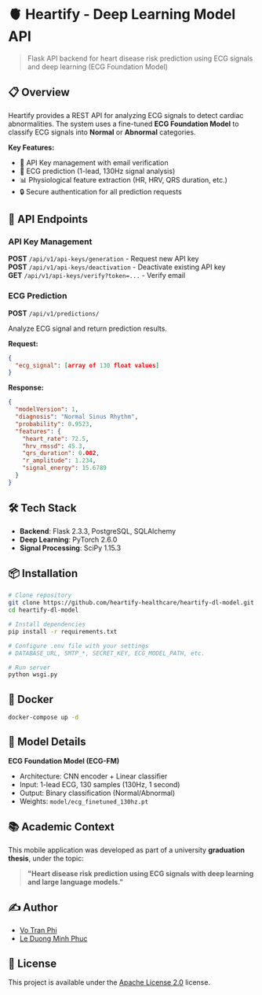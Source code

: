 # 🫀 Heartify - Deep Learning Model API

> Flask API backend for heart disease risk prediction using ECG signals and deep learning (ECG Foundation Model)

## 📋 Overview

Heartify provides a REST API for analyzing ECG signals to detect cardiac abnormalities. The system uses a fine-tuned **ECG Foundation Model** to classify ECG signals into **Normal** or **Abnormal** categories.

**Key Features:**
- 🔐 API Key management with email verification
- 🤖 ECG prediction (1-lead, 130Hz signal analysis)
- 📊 Physiological feature extraction (HR, HRV, QRS duration, etc.)
- 🔒 Secure authentication for all prediction requests

## 🚀 API Endpoints

### API Key Management

**POST** `/api/v1/api-keys/generation` - Request new API key  
**POST** `/api/v1/api-keys/deactivation` - Deactivate existing API key  
**GET** `/api/v1/api-keys/verify?token=...` - Verify email

### ECG Prediction

**POST** `/api/v1/predictions/`

Analyze ECG signal and return prediction results.

**Request:**
```json
{
  "ecg_signal": [array of 130 float values]
}
```

**Response:**
```json
{
  "modelVersion": 1,
  "diagnosis": "Normal Sinus Rhythm",
  "probability": 0.9523,
  "features": {
    "heart_rate": 72.5,
    "hrv_rmssd": 45.3,
    "qrs_duration": 0.082,
    "r_amplitude": 1.234,
    "signal_energy": 15.6789
  }
}
```

## 🛠️ Tech Stack

- **Backend**: Flask 2.3.3, PostgreSQL, SQLAlchemy
- **Deep Learning**: PyTorch 2.6.0
- **Signal Processing**: SciPy 1.15.3

## 📦 Installation

```bash
# Clone repository
git clone https://github.com/heartify-healthcare/heartify-dl-model.git
cd heartify-dl-model

# Install dependencies
pip install -r requirements.txt

# Configure .env file with your settings
# DATABASE_URL, SMTP_*, SECRET_KEY, ECG_MODEL_PATH, etc.

# Run server
python wsgi.py
```

## 🐳 Docker

```bash
docker-compose up -d
```

## 🔬 Model Details

**ECG Foundation Model (ECG-FM)**
- Architecture: CNN encoder + Linear classifier
- Input: 1-lead ECG, 130 samples (130Hz, 1 second)
- Output: Binary classification (Normal/Abnormal)
- Weights: `model/ecg_finetuned_130hz.pt`

## 📚 Academic Context

This mobile application was developed as part of a university **graduation thesis**, under the topic:

> **"Heart disease risk prediction using ECG signals with deep learning and large language models."**

## ✍️ Author

- [Vo Tran Phi](https://github.com/votranphi)
- [Le Duong Minh Phuc](https://github.com/minhphuc2544)

## 📄 License

This project is available under the [Apache License 2.0](https://www.apache.org/licenses/LICENSE-2.0) license.
